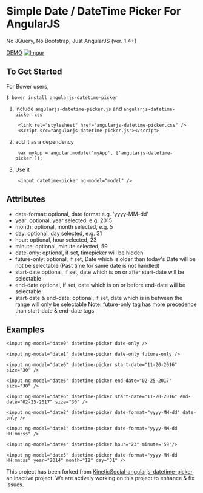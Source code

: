 Simple Date / DateTime Picker For AngularJS
===========================================

No JQuery, No Bootstrap, Just AngularJS (ver. 1.4+)

[DEMO](https://rawgit.com/mani-s17/angularjs-datetime-picker/master/index.html)
[![Imgur](http://i.imgur.com/UJfYMN6.png?1)](https://rawgit.com/mani-s17/angularjs-datetime-picker/master/index.html)

To Get Started
--------------

For Bower users,

  `$ bower install angularjs-datetime-picker`

1. Include `angularjs-datetime-picker.js` and `angularjs-datetime-picker.css`

        <link rel="stylesheet" href="angularjs-datetime-picker.css" />
        <script src="angularjs-datetime-picker.js"></script>

2. add it as a dependency

        var myApp = angular.module('myApp', ['angularjs-datetime-picker']);

3. Use it

        <input datetime-picker ng-model="model" />

Attributes
------------

  -  date-format: optional, date format e.g. 'yyyy-MM-dd'
  -  year: optional, year selected, e.g. 2015
  -  month: optional, month selected, e.g. 5
  -  day: optional, day selected, e.g. 31
  -  hour: optional, hour selected, 23
  -  minute: optional, minute selected, 59
  -  date-only: optional, if set, timepicker will be hidden
  -  future-only: optional, if set, Date which is older than today's Date will be not be selectable (Past time for same date is not handled)
  -  start-date optional, if set, date which is on or after start-date will be selectable
  -  end-date optional, if set, date which is on or before end-date will be selectable
  -  start-date & end-date: optional, if set, date which is in between the range will only be selectable
  Note:
  future-only tag has more precedence than start-date & end-date tags

Examples
--------

    <input ng-model="date0" datetime-picker date-only />

    <input ng-model="date1" datetime-picker date-only future-only />

    <input ng-model="date6" datetime-picker start-date="11-20-2016" size="30" />

    <input ng-model="date6" datetime-picker end-date="02-25-2017" size="30" />

    <input ng-model="date6" datetime-picker start-date="11-20-2016" end-date="02-25-2017" size="30" />

    <input ng-model="date2" datetime-picker date-format="yyyy-MM-dd" date-only />

    <input ng-model="date3" datetime-picker date-format="yyyy-MM-dd HH:mm:ss" />

    <input ng-model="date4" datetime-picker hour="23" minute='59'/>

    <input ng-model="date5" datetime-picker date-format="yyyy-MM-dd HH:mm:ss" year="2014" month="12" day="31" />


This project has been forked from [KineticSocial-angularjs-datetime-picker](https://github.com/kineticsocial/angularjs-datetime-picker) an inactive project.
We are actively working on this project to enhance & fix issues.
